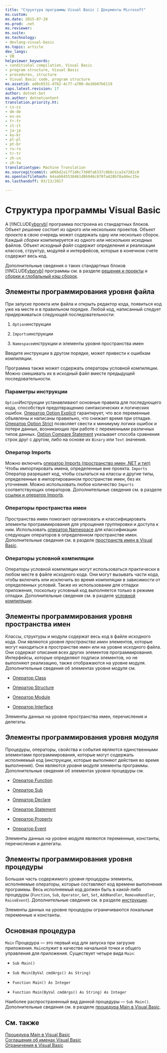 ```yaml
---
title: "Структура программы Visual Basic | Документы Microsoft"
ms.custom: 
ms.date: 2015-07-20
ms.prod: .net
ms.reviewer: 
ms.suite: 
ms.technology:
- devlang-visual-basic
ms.topic: article
dev_langs:
- VB
helpviewer_keywords:
- conditional compilation, Visual Basic
- program structure, Visual Basic
- procedures, structure
- Visual Basic code, program structure
ms.assetid: ad0c6531-d762-4c77-a700-de16b07b6119
caps.latest.revision: 17
author: dotnet-bot
ms.author: dotnetcontent
translation.priority.ht:
- cs-cz
- de-de
- es-es
- fr-fr
- it-it
- ja-jp
- ko-kr
- pl-pl
- pt-br
- ru-ru
- tr-tr
- zh-cn
- zh-tw
translationtype: Machine Translation
ms.sourcegitcommit: a06bd2a17f1d6c7308fa6337c866c1ca2e7281c0
ms.openlocfilehash: 64aab045538461d86946c870fa428bf8ad4ec15e
ms.lasthandoff: 03/13/2017

---
```

# <a name="structure-of-a-visual-basic-program"></a>Структура программы Visual Basic
A [!INCLUDE[vbprvb](../../../csharp/programming-guide/concepts/linq/includes/vbprvb_md.md)] программа построена из стандартных блоков. Объект *решение* состоит из одного или нескольких проектов. Объект *проекта* в свою очередь может содержать одну или несколько сборок. Каждый *сборки* компилируется из одного или нескольких исходных файлов. Объект *исходный файл* содержит определения и реализации классов, структур, модулей и интерфейсов, которые в конечном счете содержит весь код.  
  
 Дополнительные сведения о таких стандартных блоков [!INCLUDE[vbprvb](../../../csharp/programming-guide/concepts/linq/includes/vbprvb_md.md)] программы см. в разделе [решения и проекты](https://docs.microsoft.com/visualstudio/ide/solutions-and-projects-in-visual-studio) и [сборки и глобальный кэш сборок](../../../visual-basic/programming-guide/concepts/assemblies-gac/index.md).  
  
## <a name="file-level-programming-elements"></a>Элементы программирования уровня файла  
 При запуске проекта или файла и открыть редактор кода, появиться код уже на месте и в правильном порядке. Любой код, написанный следует придерживаться следующей последовательности:  
  
1.  `Option`инструкции  
  
2.  `Imports`инструкции  
  
3.  `Namespace`инструкции и элементы уровня пространства имен  
  
 Введите инструкции в другом порядке, может привести к ошибкам компиляции.  
  
 Программа также может содержать операторы условной компиляции. Можно смешивать их в исходный файл вместе предыдущей последовательности.  
  
### <a name="option-statements"></a>Параметры инструкции  
 `Option`Инструкции устанавливают основные правила для последующего кода, способствуя предотвращению синтаксических и логических ошибок. [Оператор Option Explicit](../../../visual-basic/language-reference/statements/option-explicit-statement.md) гарантирует, что все переменные объявлены и написаны правильно, что снижает время при отладке. [Оператор Option Strict](../../../visual-basic/language-reference/statements/option-strict-statement.md) позволяет свести к минимуму логики ошибок и потери данных, возникающих при работе с переменными различных типов данных. [Option Compare Statement](../../../visual-basic/language-reference/statements/option-compare-statement.md) указывает способа сравнения строк друг с другом, либо на основе их `Binary` или `Text` значения.  
  
### <a name="imports-statements"></a>Оператор Imports  
 Можно включить [оператор Imports (пространство имен .NET и тип)](../../../visual-basic/language-reference/statements/imports-statement-net-namespace-and-type.md) Чтобы импортировать имена, определенные вне проекта. `Imports` Оператор разрешает код, чтобы ссылаться на классы и другие типы, определенные в импортированном пространстве имен, без их уточнения. Можно использовать любое количество `Imports` соответствующих операторов. Дополнительные сведения см. в разделе [ссылки и оператор Imports](../../../visual-basic/programming-guide/program-structure/references-and-the-imports-statement.md).  
  
### <a name="namespace-statements"></a>Операторы пространства имен  
 Пространства имен помогают организовать и классифицировать элементы программирования для упрощения группировки и доступа к ним. Использовать [оператор Namespace](../../../visual-basic/language-reference/statements/namespace-statement.md) для классификации следующих операторов в определенном пространстве имен. Дополнительные сведения см. в разделе [пространств имен в Visual Basic](../../../visual-basic/programming-guide/program-structure/namespaces.md).  
  
### <a name="conditional-compilation-statements"></a>Операторы условной компиляции  
 Операторы условной компиляции могут использоваться практически в любом месте в файле исходного кода. Они могут вызывать части кода, чтобы включить или исключить во время компиляции в зависимости от определенных условий. Также их использовании для отладки приложения, поскольку условный код выполняется только в режиме отладки. Дополнительные сведения см. в разделе [условной компиляции](../../../visual-basic/programming-guide/program-structure/conditional-compilation.md).  
  
## <a name="namespace-level-programming-elements"></a>Элементы программирования уровня пространства имен  
 Классы, структуры и модули содержат весь код в файле исходного кода. Они являются *уровня пространства имен* элементов, которые могут находиться в пространстве имен или на уровне исходного файла. Они содержат описания всех других элементов программирования. Интерфейсы, которые определяют подписи элементов, но не выполняют реализацию, также отображаются на уровне модуля. Дополнительные сведения об элементах уровня модуля см.  
  
-   [Оператор Class](../../../visual-basic/language-reference/statements/class-statement.md)  
  
-   [Оператор Structure](../../../visual-basic/language-reference/statements/structure-statement.md)  
  
-   [Оператор Module](../../../visual-basic/language-reference/statements/module-statement.md)  
  
-   [Оператор Interface](../../../visual-basic/language-reference/statements/interface-statement.md)  
  
 Элементы данных на уровне пространства имен, перечисления и делегаты.  
  
## <a name="module-level-programming-elements"></a>Элементы программирования уровня модуля  
 Процедуры, операторы, свойства и события являются единственными элементами программирования, которые могут содержать исполняемый код (инструкции, которые выполняют действия во время выполнения). Они являются *уровня модуля* элементы программы. Дополнительные сведения об элементах уровня процедуры см.  
  
-   [Оператор Function](../../../visual-basic/language-reference/statements/function-statement.md)  
  
-   [Оператор Sub](../../../visual-basic/language-reference/statements/sub-statement.md)  
  
-   [Оператор Declare](../../../visual-basic/language-reference/statements/declare-statement.md)  
  
-   [Оператор Statement](../../../visual-basic/language-reference/statements/operator-statement.md)  
  
-   [Оператор Property](../../../visual-basic/language-reference/statements/property-statement.md)  
  
-   [Оператор Event](../../../visual-basic/language-reference/statements/event-statement.md)  
  
 Элементы данных на уровне модуля являются переменные, константы, перечисления и делегаты.  
  
## <a name="procedure-level-programming-elements"></a>Элементы программирования уровня процедуры  
 Большая часть содержимого *уровня процедуры* элементы, исполняемые операторы, которые составляют код времени выполнения программы. Весь исполняемый код должен быть в какой-либо процедуры (`Function`, `Sub`, `Operator`, `Get`, `Set`, `AddHandler`, `RemoveHandler`, `RaiseEvent`). Дополнительные сведения см. в разделе [инструкции](../../../visual-basic/programming-guide/language-features/statements.md).  
  
 Элементы данных на уровне процедуры ограничиваются локальные переменные и константы.  
  
## <a name="the-main-procedure"></a>Основная процедура  
 `Main` Процедура — это первый код для запуска при загрузке приложения. `Main`служит в качестве начальной точки и общего управления для приложения. Существует четыре вида `Main`:  
  
-   `Sub Main()`  
  
-   `Sub Main(ByVal cmdArgs() As String)`  
  
-   `Function Main() As Integer`  
  
-   `Function Main(ByVal cmdArgs() As String) As Integer`  
  
 Наиболее распространенный вид данной процедуры — `Sub Main()`. Дополнительные сведения см. в разделе [процедура Main в Visual Basic](../../../visual-basic/programming-guide/program-structure/main-procedure.md).  
  
## <a name="see-also"></a>См. также  
 [Процедура Main в Visual Basic](../../../visual-basic/programming-guide/program-structure/main-procedure.md)   
 [Соглашения об именах Visual Basic](../../../visual-basic/programming-guide/program-structure/naming-conventions.md)   
 [Ограничения в Visual Basic](../../../visual-basic/programming-guide/program-structure/limitations.md)
